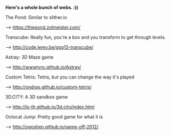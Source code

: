 **Here's a whole bunch of webs. :))**

The Pond: Similar to slither.io

--> https://thepond.zolmeister.com/


Transcube: Really fun, you're a box and you transform to get through levels.

--> http://code.jerev.be/ggo13-transcube/


Astray: 3D Maze game 

--> http://wwwtyro.github.io/Astray/


Custom Tetris: Tetris, but you can change the way it's played

--> http://ondras.github.io/custom-tetris/


3D.CITY: A 3D sandbox game

--> http://lo-th.github.io/3d.city/index.html


Octocat Jump: Pretty good game for what it is

--> http://ogoshen.github.io/game-off-2012/


